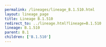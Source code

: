 ```yaml
---
permalink: /lineages/lineage_B.1.510.html
layout: lineage_page
title: Lineage B.1.510
redirect_to: ../lineage.html?lineage=B.1.510
lineage: B.1.510
parent: B.1
children: ['B.1.510']
---
```

